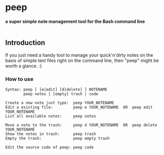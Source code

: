 # peep
**a super simple note management tool for the Bash command line**
<br />
<br />
## Introduction
If you just need a handy tool to manage your quick'n'dirty notes on the basis of simple text files right on the command line, then "peep" might be worth a glance. :)

### How to use
    Syntax: peep [ [e|edit] [d|delete] ] NOTENAME
            peep notes | [empty] trash | code

    Create a new note just type:  peep YOUR_NOTENAME
    Edit a existing file:         peep e YOUR_NOTENAME  OR  peep edit YOUR_NOTENAME
    List all available notes:     peep notes

    Move a note to the trash:     peep d YOUR_NOTENAME  OR  peep delete YOUR_NOTENAME
    Show the notes in trash:      peep trash
    Empty the trash:              peep empty trash

    Edit the source code of peep: peep code
